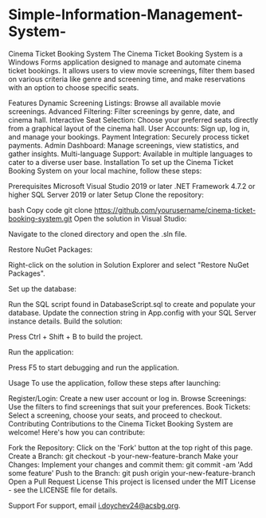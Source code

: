 # Simple-Information-Management-System-
Cinema Ticket Booking System
The Cinema Ticket Booking System is a Windows Forms application designed to manage and automate cinema ticket bookings. It allows users to view movie screenings, filter them based on various criteria like genre and screening time, and make reservations with an option to choose specific seats.

Features
Dynamic Screening Listings: Browse all available movie screenings.
Advanced Filtering: Filter screenings by genre, date, and cinema hall.
Interactive Seat Selection: Choose your preferred seats directly from a graphical layout of the cinema hall.
User Accounts: Sign up, log in, and manage your bookings.
Payment Integration: Securely process ticket payments.
Admin Dashboard: Manage screenings, view statistics, and gather insights.
Multi-language Support: Available in multiple languages to cater to a diverse user base.
Installation
To set up the Cinema Ticket Booking System on your local machine, follow these steps:

Prerequisites
Microsoft Visual Studio 2019 or later
.NET Framework 4.7.2 or higher
SQL Server 2019 or later
Setup
Clone the repository:

bash
Copy code
git clone https://github.com/yourusername/cinema-ticket-booking-system.git
Open the solution in Visual Studio:

Navigate to the cloned directory and open the .sln file.

Restore NuGet Packages:

Right-click on the solution in Solution Explorer and select "Restore NuGet Packages".

Set up the database:

Run the SQL script found in DatabaseScript.sql to create and populate your database.
Update the connection string in App.config with your SQL Server instance details.
Build the solution:

Press Ctrl + Shift + B to build the project.

Run the application:

Press F5 to start debugging and run the application.

Usage
To use the application, follow these steps after launching:

Register/Login: Create a new user account or log in.
Browse Screenings: Use the filters to find screenings that suit your preferences.
Book Tickets: Select a screening, choose your seats, and proceed to checkout.
Contributing
Contributions to the Cinema Ticket Booking System are welcome! Here's how you can contribute:

Fork the Repository: Click on the 'Fork' button at the top right of this page.
Create a Branch: git checkout -b your-new-feature-branch
Make your Changes: Implement your changes and commit them: git commit -am 'Add some feature'
Push to the Branch: git push origin your-new-feature-branch
Open a Pull Request
License
This project is licensed under the MIT License - see the LICENSE file for details.

Support
For support, email i.doychev24@acsbg.org.
